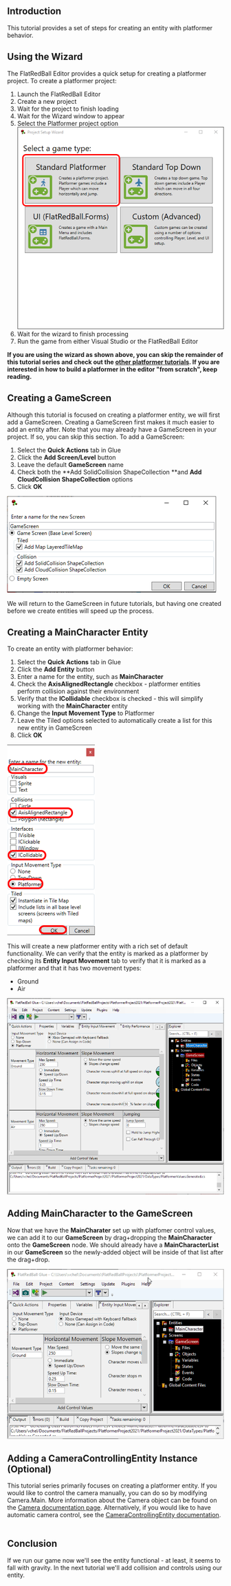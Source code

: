 ## Introduction

This tutorial provides a set of steps for creating an entity with platformer behavior.

## Using the Wizard

The FlatRedBall Editor provides a quick setup for creating a platformer project. To create a platformer project:

1.  Launch the FlatRedBall Editor
2.  Create a new project
3.  Wait for the project to finish loading
4.  Wait for the Wizard window to appear
5.  Select the Platformer project option ![](/media/2022-10-img_634748f242105.png)
6.  Wait for the wizard to finish processing
7.  Run the game from either Visual Studio or the FlatRedBall Editor

**If you are using the wizard as shown above, you can skip the remainder of this tutorial series and check out the [other platformer tutorials](/documentation/tutorials.md). If you are interested in how to build a platformer in the editor "from scratch", keep reading.**

## Creating a GameScreen

Although this tutorial is focused on creating a platformer entity, we will first add a GameScreen. Creating a GameScreen first makes it much easier to add an entity after. Note that you may already have a GameScreen in your project. If so, you can skip this section. To add a GameScreen:

1.  Select the **Quick Actions** tab in Glue
2.  Click the **Add Screen/Level** button
3.  Leave the default **GameScreen** name
4.  Check both the **Add SolidCollision ShapeCollection **and **Add CloudCollision ShapeCollection** options
5.  Click **OK**

![](/media/2021-02-img_6031e691c6b63.png)

We will return to the GameScreen in future tutorials, but having one created before we create entities will speed up the process.

## Creating a MainCharacter Entity

To create an entity with platformer behavior:

1.  Select the **Quick Actions** tab in Glue
2.  Click the **Add Entity** button
3.  Enter a name for the entity, such as **MainCharacter**
4.  Check the **AxisAlignedRectangle** checkbox - platformer entities perform collision against their environment
5.  Verify that the **ICollidable** checkbox is checked - this will simplify working with the **MainCharacter** entity
6.  Change the **Input Movement Type** to Platformer
7.  Leave the Tiled options selected to automatically create a list for this new entity in GameScreen
8.  Click **OK**

![](/media/2021-02-img_6031e7e167807.png)

This will create a new platformer entity with a rich set of default functionality. We can verify that the entity is marked as a platformer by checking its **Entity Input Movement** tab to verify that it is marked as a platformer and that it has two movement types:

-   Ground
-   Air

![](/media/2021-02-img_6031e8c27e4d7.png)

## Adding MainCharacter to the GameScreen

Now that we have the **MainCharater** set up with platfomer control values, we can add it to our **GameScreen** by drag+dropping the **MainCharacter** onto the **GameScreen** node. We should already have a **MainCharacterList** in our **GameScreen** so the newly-added object will be inside of that list after the drag+drop.

[![](/media/2018-01-2021_February_20_220001.gif)](/media/2018-01-2021_February_20_220001.gif)

## Adding a CameraControllingEntity Instance (Optional)

This tutorial series primarily focuses on creating a platformer entity. If you would like to control the camera manually, you can do so by modifying Camera.Main. More information about the Camera object can be found on the [Camera documentation page](/documentation/api/flatredball/camera.md). Alternatively, if you would like to have automatic camera control, see the [CameraControllingEntity documentation](/documentation/api/flatredball/entities/cameracontrollingentity.md).  

## Conclusion

If we run our game now we'll see the entity functional - at least, it seems to fall with gravity. In the next tutorial we'll add collision and controls using our entity.
